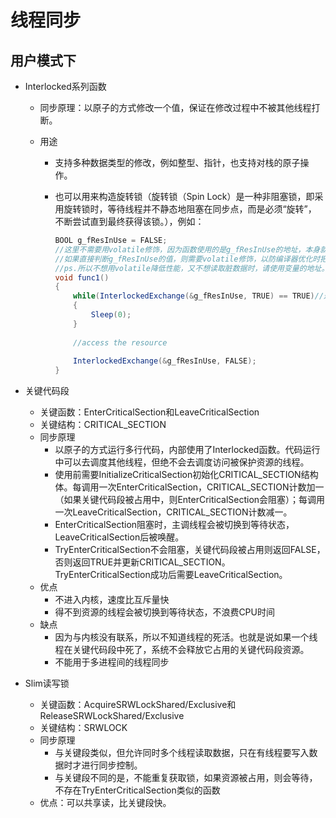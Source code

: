 # 线程同步

## 用户模式下

* Interlocked系列函数

  * 同步原理：以原子的方式修改一个值，保证在修改过程中不被其他线程打断。

  * 用途

    * 支持多种数据类型的修改，例如整型、指针，也支持对栈的原子操作。

    * 也可以用来构造旋转锁（旋转锁（Spin Lock）是一种非阻塞锁，即采用旋转锁时，等待线程并不静态地阻塞在同步点，而是必须“旋转”， 不断尝试直到最终获得该锁。），例如：

      ```c#
      BOOL g_fResInUse = FALSE;
      //这里不需要用volatile修饰，因为函数使用的是g_fResInUse的地址，本身就只能从内存读取。
      //如果直接判断g_fResInUse的值，则需要volatile修饰，以防编译器优化时把g_fResInUse读取到寄存器，之后都从寄存器中读数据，读不到修改后的g_fResInUse数据。
      //ps.所以不想用volatile降低性能，又不想读取脏数据时，请使用变量的地址。
      void func1()
      {
          while(InterlockedExchange(&g_fResInUse, TRUE) == TRUE)//返回值为g_fResInUse修改前的值，TRUE表示资源被占用中
          {
              Sleep(0);
          }
          
          //access the resource
          
          InterlockedExchange(&g_fResInUse, FALSE);
      }
      ```

* 关键代码段

  * 关键函数：EnterCriticalSection和LeaveCriticalSection
  * 关键结构：CRITICAL_SECTION
  * 同步原理
    * 以原子的方式运行多行代码，内部使用了Interlocked函数。代码运行中可以去调度其他线程，但绝不会去调度访问被保护资源的线程。
    * 使用前需要InitializeCriticalSection初始化CRITICAL_SECTION结构体。每调用一次EnterCriticalSection，CRITICAL_SECTION计数加一（如果关键代码段被占用中，则EnterCriticalSection会阻塞）；每调用一次LeaveCriticalSection，CRITICAL_SECTION计数减一。
    * EnterCriticalSection阻塞时，主调线程会被切换到等待状态，LeaveCriticalSection后被唤醒。
    * TryEnterCriticalSection不会阻塞，关键代码段被占用则返回FALSE，否则返回TRUE并更新CRITICAL_SECTION。TryEnterCriticalSection成功后需要LeaveCriticalSection。
  * 优点
    * 不进入内核，速度比互斥量快
    * 得不到资源的线程会被切换到等待状态，不浪费CPU时间
  * 缺点
    * 因为与内核没有联系，所以不知道线程的死活。也就是说如果一个线程在关键代码段中死了，系统不会释放它占用的关键代码段资源。
    * 不能用于多进程间的线程同步

* Slim读写锁

  * 关键函数：AcquireSRWLockShared/Exclusive和ReleaseSRWLockShared/Exclusive
  * 关键结构：SRWLOCK
  * 同步原理
    * 与关键段类似，但允许同时多个线程读取数据，只在有线程要写入数据时才进行同步控制。
    * 与关键段不同的是，不能重复获取锁，如果资源被占用，则会等待，不存在TryEnterCriticalSection类似的函数
  * 优点：可以共享读，比关键段快。